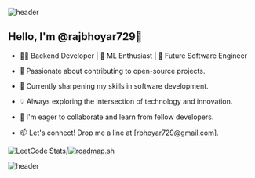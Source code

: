 ![header](https://capsule-render.vercel.app/api?type=wave&color=gradient&height=200&section=header&text=Welcome&fontSize=90)


## Hello, I'm @rajbhoyar729👋

+ 👨‍💻 Backend Developer | 🤖 ML Enthusiast | 🚀 Future Software Engineer

+ 🔭 Passionate about contributing to open-source projects.

+ 🌱 Currently sharpening my skills in software development.

+ 💡 Always exploring the intersection of technology and innovation.

+ 💞️ I'm eager to collaborate and learn from fellow developers.

+ 📫 Let's connect! Drop me a line at [rbhoyar729@gmail.com].

![LeetCode Stats](https://leetcard.jacoblin.cool/raj729?theme=dark&font=Rufina&ext=heatmap)_|_[![roadmap.sh](https://api.roadmap.sh/v1-badge/wide/64f3db3eb128dce3cba2331f?variant=dark&roadmaps=full-stack%2Cpython%2Cai-data-scientist%2Cfrontend)](https://roadmap.sh)

![header](https://capsule-render.vercel.app/api?type=wave&color=gradient&height=200&section=footer&text=Thank%20You&fontSize=90)


